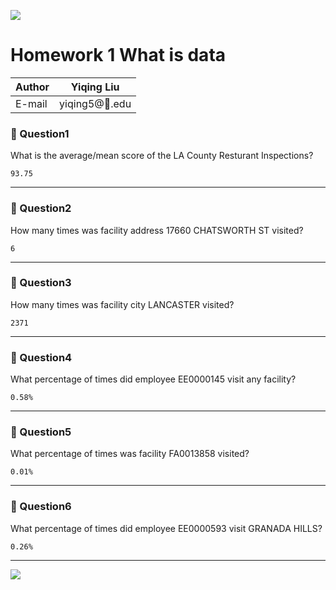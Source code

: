 ![](https://ws2.sinaimg.cn/large/006tNbRwly1fvgrxaqgt6j30360360sz.jpg)
# Homework 1 What is data

|Author|Yiqing Liu|
|---|---
|E-mail|yiqing5@:corn:.edu

### :cherry_blossom: Question1
What is the average/mean score of the LA County Resturant Inspections?  

    93.75
****
### :cherry_blossom: Question2
How many times was facility address 17660 CHATSWORTH ST visited?  

    6
****
### :cherry_blossom: Question3
How many times was facility city LANCASTER visited?  

    2371
****
### :cherry_blossom: Question4
What percentage of times did employee EE0000145 visit any facility?  

    0.58%
****
### :cherry_blossom: Question5
What percentage of times was facility FA0013858 visited?  

    0.01%
****
### :cherry_blossom: Question6
What percentage of times did employee EE0000593 visit GRANADA HILLS?  

    0.26%
****

![](https://ws2.sinaimg.cn/large/006tNbRwly1fvgrvihpkej30sm0ae0ux.jpg)

